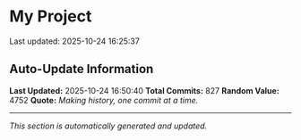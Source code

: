 # My Project


Last updated: 2025-10-24 16:25:37


































































































































































































































































































































































































































































































































































































































































































































































































































































































































































































































































































































































































































































## Auto-Update Information

**Last Updated:** 2025-10-24 16:50:40
**Total Commits:** 827
**Random Value:** 4752
**Quote:** _Making history, one commit at a time._

---
_This section is automatically generated and updated._